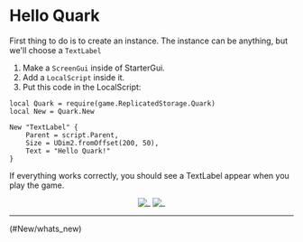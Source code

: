 # Hello Quark

First thing to do is to create an instance.
The instance can be anything, but we'll choose a `TextLabel`

1. Make a `ScreenGui` inside of StarterGui.
2. Add a `LocalScript` inside it.
3. Put this code in the LocalScript:

```luau
local Quark = require(game.ReplicatedStorage.Quark)
local New = Quark.New

New "TextLabel" {
	Parent = script.Parent,
	Size = UDim2.fromOffset(200, 50),
	Text = "Hello Quark!"
}
```

If everything works correctly, you should see a TextLabel appear when you play the game.

<div align="center">

![_](assets/screenshots/RobloxStudioBeta_WC40odTHXy.png)
![_](assets/screenshots/RobloxStudioBeta_1tlafwX2br.png)

</div>

---

<!NextPage|What is New?>(#New/whats_new)
